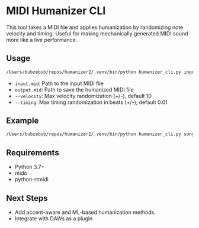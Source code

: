 # MIDI Humanizer CLI

This tool takes a MIDI file and applies humanization by randomizing note velocity and timing. Useful for making mechanically generated MIDI sound more like a live performance.

## Usage

```sh
/Users/bubzebub/repos/humanizer2/.venv/bin/python humanizer_cli.py input.mid output.mid [--velocity 10] [--timing 0.01]
```

- `input.mid`: Path to the input MIDI file
- `output.mid`: Path to save the humanized MIDI file
- `--velocity`: Max velocity randomization (+/-), default 10
- `--timing`: Max timing randomization in beats (+/-), default 0.01

## Example

```sh
/Users/bubzebub/repos/humanizer2/.venv/bin/python humanizer_cli.py song.mid song_humanized.mid --velocity 15 --timing 0.02
```

## Requirements
- Python 3.7+
- mido
- python-rtmidi

## Next Steps
- Add accent-aware and ML-based humanization methods.
- Integrate with DAWs as a plugin.
